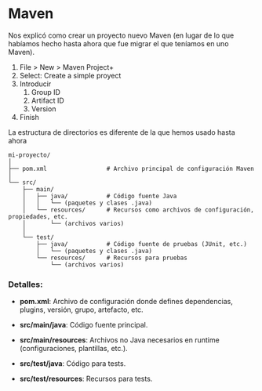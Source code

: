 # Maven

Nos explicó como crear un proyecto nuevo Maven (en lugar de lo que habíamos hecho hasta ahora que fue migrar el que teníamos en uno Maven).

1. File > New > Maven Project+
2. Select: Create a simple proyect
3. Introducir
	1. Group ID
	2. Artifact ID
	3. Version
4. Finish

La estructura de directorios es diferente de la que hemos usado hasta ahora

```
mi-proyecto/
│
├── pom.xml                 # Archivo principal de configuración Maven
│
└── src/
    ├── main/
    │   ├── java/           # Código fuente Java
    │   │   └── (paquetes y clases .java)
    │   └── resources/      # Recursos como archivos de configuración, propiedades, etc.
    │       └── (archivos varios)
    │
    └── test/
        ├── java/           # Código fuente de pruebas (JUnit, etc.)
        │   └── (paquetes y clases .java)
        └── resources/      # Recursos para pruebas
            └── (archivos varios)

```

### Detalles:

- **pom.xml**: Archivo de configuración donde defines dependencias, plugins, versión, grupo, artefacto, etc.
    
- **src/main/java**: Código fuente principal.
    
- **src/main/resources**: Archivos no Java necesarios en runtime (configuraciones, plantillas, etc.).
    
- **src/test/java**: Código para tests.
    
- **src/test/resources**: Recursos para tests.
